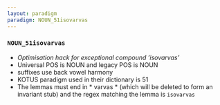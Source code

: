 ```yaml
---
layout: paradigm
paradigm: NOUN_51isovarvas
---
```

### ` NOUN_51isovarvas `

* _Optimisation hack for exceptional compound ’isovarvas’_
* Universal POS is NOUN and legacy POS is NOUN
* suffixes use back vowel harmony
* KOTUS paradigm used in their dictionary is 51
* The lemmas must end in * varvas * (which will be deleted to form an invariant stub) and the regex matching the lemma is ` isovarvas `
